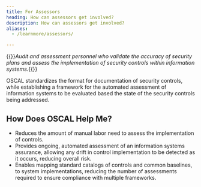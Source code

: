 ```yaml
---
title: For Assessors
heading: How can assessors get involved?
description: How can assessors get involved?
aliases:
  - /learnmore/assessors/

---
```


{{<callout class="padding-05 padding-x-105 border-base border-width-1 bg-base-lighter ">}}*Audit and assessment personnel who validate the accuracy of security plans and assess the implementation of security controls within information systems.*{{</callout>}}

OSCAL standardizes the format for documentation of security controls, while establishing a framework for the automated assessment of information systems to be evaluated based the state of the security controls being addressed.

## How Does OSCAL Help Me?

- Reduces the amount of manual labor need to assess the implementation of controls.
- Provides ongoing, automated assessment of an information systems assurance, allowing any drift in control implementation to be detected as it occurs, reducing overall risk.
- Enables mapping standard catalogs of controls and common baselines, to system implementations, reducing the number of assessments required to ensure compliance with multiple frameworks.
